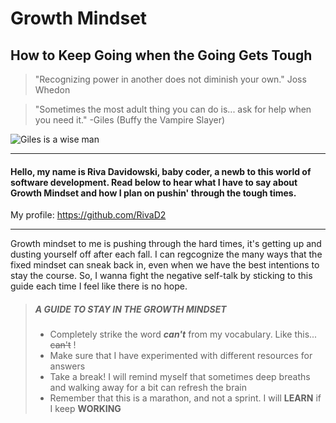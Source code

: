 #  **Growth Mindset**
## How to Keep Going when the Going Gets Tough

>"Recognizing power in another does not diminish your own."  Joss Whedon

>"Sometimes the most adult thing you can do is... ask for help when you need it." -Giles (Buffy the Vampire Slayer)

![Giles is a wise man](Giles.jpg)





-------


#### Hello, my name is Riva Davidowski, baby coder, a newb to this world of software development. Read below to hear what I have to say about Growth Mindset and how I plan on pushin' through the tough times. 
My profile: <https://github.com/RivaD2>


------


Growth mindset to me is pushing through the hard times, it's getting up and dusting yourself off after each fall. I can regcognize the many ways that the fixed mindset can sneak back in, even when we have the best intentions to stay the course. So, I wanna fight the negative self-talk by sticking to this guide each time I feel like there is no hope.



> ##### A GUIDE TO STAY IN THE GROWTH MINDSET
>
> - Completely strike the word ***can't*** from my vocabulary. Like this... ~~can't~~ !
> - Make sure that I have experimented with different resources for answers
> - Take a break! I will remind myself that sometimes deep breaths and walking away for a bit can refresh the brain
> - Remember that this is a marathon, and not a sprint. I will **LEARN** if I keep **WORKING**

